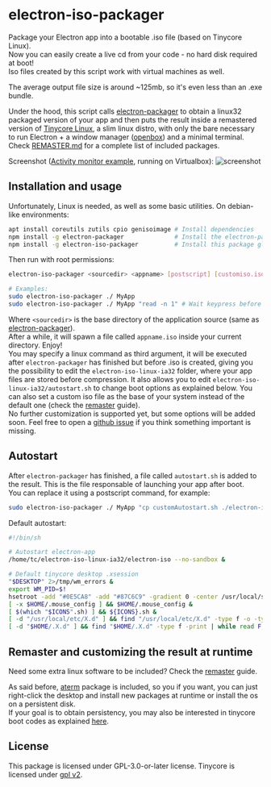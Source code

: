 # electron-iso-packager
Package your Electron app into a bootable .iso file (based on Tinycore Linux).  
Now you can easily create a live cd from your code - no hard disk required at boot!  
Iso files created by this script work with virtual machines as well.

The average output file size is around ~125mb, so it's even less than an .exe bundle.

Under the hood, this script calls [electron-packager](https://github.com/electron/electron-packager) to obtain a linux32 packaged version of your app and then puts the result inside a remastered version of [Tinycore Linux](https://distro.ibiblio.org/tinycorelinux/), a slim linux distro, with only the bare necessary to run Electron + a window manager ([openbox](http://openbox.org/wiki/Main_Page)) and a minimal terminal.  
Check [REMASTER.md]() for a complete list of included packages.

Screenshot ([Activity monitor example](https://github.com/electron/simple-samples/tree/master/activity-monitor), running on Virtualbox):
![screenshot](https://github.com/lucafabbian/electron-iso-packager/blob/master/screenshots/1.png?raw=true)



## Installation and usage
Unfortunately, Linux is needed, as well as some basic utilities.
On debian-like environments:
```bash
apt install coreutils zutils cpio genisoimage # Install dependencies
npm install -g electron-packager              # Install the electron-packager package, it will be used internally to generate the linux app 
npm install -g electron-iso-packager          # Install this package globally
```

Then run with root permissions:
```bash
electron-iso-packager <sourcedir> <appname> [postscript] [customiso.iso]

# Examples:
sudo electron-iso-packager ./ MyApp
sudo electron-iso-packager ./ MyApp "read -n 1" # Wait keypress before packaging iso
```
Where `<sourcedir>` is the base directory of the application source (same as [electron-packager](https://github.com/electron/electron-packager)).  
After a while, it will spawn a file called `appname.iso` inside your current directory. Enjoy!  
You may specify a linux command as third argument, it will be executed after `electron-packager` has finished but before .iso is created, giving you the possibility to edit the `electron-iso-linux-ia32` folder, where your app files are stored before compression. It also allows you to edit `electron-iso-linux-ia32/autostart.sh` to change boot options as explained below. You can also set a custom iso file as the base of your system instead of the default one (check the [remaster](./REMASTER.md) guide).    
No further customization is supported yet, but some options will be added soon. Feel free to open a [github issue]() if you think something important is missing.

## Autostart
After `electron-packager` has finished, a file called `autostart.sh` is added to the result. This is the file responsable of launching your app after boot.  
You can replace it using a postscript command, for example:
```bash
sudo electron-iso-packager ./ MyApp "cp customAutostart.sh ./electron-iso-linux-ia32/autostart.sh"
```
Default autostart:
```bash
#!/bin/sh

# Autostart electron-app
/home/tc/electron-iso-linux-ia32/electron-iso --no-sandbox &

# Default tinycore desktop .xsession
"$DESKTOP" 2>/tmp/wm_errors &
export WM_PID=$!
hsetroot -add "#0E5CA8" -add "#87C6C9" -gradient 0 -center /usr/local/share/pixmaps/logo.png # Change to set custom background
[ -x $HOME/.mouse_config ] && $HOME/.mouse_config &
[ $(which "$ICONS".sh) ] && ${ICONS}.sh &
[ -d "/usr/local/etc/X.d" ] && find "/usr/local/etc/X.d" -type f -o -type l -print | while read F; do . "$F"; done
[ -d "$HOME/.X.d" ] && find "$HOME/.X.d" -type f -print | while read F; do . "$F"; done
```

## Remaster and customizing the result at runtime
Need some extra linux software to be included? Check the [remaster](./REMASTER.md) guide.

As said before, [aterm](https://linux.die.net/man/1/aterm) package is included, so you if you want, you can just right-click the desktop and install new packages at runtime or install the os on a persistent disk.  
If your goal is to obtain persistency, you may also be interested in tinycore boot codes as explained [here](http://wiki.tinycorelinux.net/wiki:boot_codes_explained).

## License
This package is licensed under GPL-3.0-or-later license.
Tinycore is licensed under [gpl v2](http://tinycorelinux.net/faq.html).
